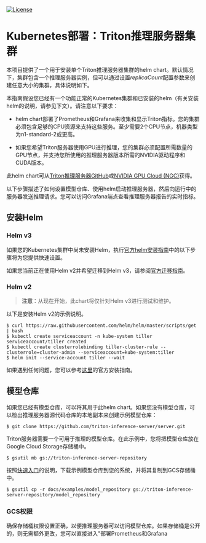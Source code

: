 <!--
# Copyright (c) 2018-2023, NVIDIA CORPORATION. All rights reserved.
#
# Redistribution and use in source and binary forms, with or without
# modification, are permitted provided that the following conditions
# are met:
#  * Redistributions of source code must retain the above copyright
#    notice, this list of conditions and the following disclaimer.
#  * Redistributions in binary form must reproduce the above copyright
#    notice, this list of conditions and the following disclaimer in the
#    documentation and/or other materials provided with the distribution.
#  * Neither the name of NVIDIA CORPORATION nor the names of its
#    contributors may be used to endorse or promote products derived
#    from this software without specific prior written permission.
#
# THIS SOFTWARE IS PROVIDED BY THE COPYRIGHT HOLDERS ``AS IS'' AND ANY
# EXPRESS OR IMPLIED WARRANTIES, INCLUDING, BUT NOT LIMITED TO, THE
# IMPLIED WARRANTIES OF MERCHANTABILITY AND FITNESS FOR A PARTICULAR
# PURPOSE ARE DISCLAIMED.  IN NO EVENT SHALL THE COPYRIGHT OWNER OR
# CONTRIBUTORS BE LIABLE FOR ANY DIRECT, INDIRECT, INCIDENTAL, SPECIAL,
# EXEMPLARY, OR CONSEQUENTIAL DAMAGES (INCLUDING, BUT NOT LIMITED TO,
# PROCUREMENT OF SUBSTITUTE GOODS OR SERVICES; LOSS OF USE, DATA, OR
# PROFITS; OR BUSINESS INTERRUPTION) HOWEVER CAUSED AND ON ANY THEORY
# OF LIABILITY, WHETHER IN CONTRACT, STRICT LIABILITY, OR TORT
# (INCLUDING NEGLIGENCE OR OTHERWISE) ARISING IN ANY WAY OUT OF THE USE
# OF THIS SOFTWARE, EVEN IF ADVISED OF THE POSSIBILITY OF SUCH DAMAGE.
-->

[![License](https://img.shields.io/badge/License-BSD3-lightgrey.svg)](https://opensource.org/licenses/BSD-3-Clause)

# Kubernetes部署：Triton推理服务器集群

本项目提供了一个用于安装单个Triton推理服务器集群的helm chart。默认情况下，集群包含一个推理服务器实例，但可以通过设置*replicaCount*配置参数来创建任意大小的集群，具体说明如下。

本指南假设您已经有一个功能正常的Kubernetes集群和已安装的helm（有关安装helm的说明，请参见下文）。请注意以下要求：

* helm chart部署了Prometheus和Grafana来收集和显示Triton指标。您的集群必须包含足够的CPU资源来支持这些服务。至少需要2个CPU节点，机器类型为n1-standard-2或更高。

* 如果您希望Triton服务器使用GPU进行推理，您的集群必须配置所需数量的GPU节点，并支持您所使用的推理服务器版本所需的NVIDIA驱动程序和CUDA版本。

此helm chart可从[Triton推理服务器GitHub](https://github.com/triton-inference-server/server)或[NVIDIA GPU Cloud (NGC)](https://ngc.nvidia.com)获得。

以下步骤描述了如何设置模型仓库、使用helm启动推理服务器，然后向运行中的服务器发送推理请求。您可以访问Grafana端点查看推理服务器报告的实时指标。

## 安装Helm

### Helm v3

如果您的Kubernetes集群中尚未安装Helm，执行[官方helm安装指南](https://helm.sh/docs/intro/install/)中的以下步骤将为您提供快速设置。

如果您当前正在使用Helm v2并希望迁移到Helm v3，请参阅[官方迁移指南](https://helm.sh/docs/topics/v2_v3_migration/)。

### Helm v2

> **注意**：从现在开始，此chart将仅针对Helm v3进行测试和维护。

以下是安装Helm v2的示例说明。

```
$ curl https://raw.githubusercontent.com/helm/helm/master/scripts/get | bash
$ kubectl create serviceaccount -n kube-system tiller
serviceaccount/tiller created
$ kubectl create clusterrolebinding tiller-cluster-rule --clusterrole=cluster-admin --serviceaccount=kube-system:tiller
$ helm init --service-account tiller --wait
```

如果遇到任何问题，您可以参考[这里](https://v2.helm.sh/docs/install/)的官方安装指南。

## 模型仓库

如果您已经有模型仓库，可以将其用于此helm chart。如果您没有模型仓库，可以检出推理服务器源代码仓库的本地副本来创建示例模型仓库：

```
$ git clone https://github.com/triton-inference-server/server.git
```

Triton服务器需要一个可用于推理的模型仓库。在此示例中，您将把模型仓库放在Google Cloud Storage存储桶中。

```
$ gsutil mb gs://triton-inference-server-repository
```

按照[快速入门](../../docs/getting_started/quickstart_cn.md)的说明，下载示例模型仓库到您的系统，并将其复制到GCS存储桶中。

```
$ gsutil cp -r docs/examples/model_repository gs://triton-inference-server-repository/model_repository
```

### GCS权限

确保存储桶权限设置正确，以便推理服务器可以访问模型仓库。如果存储桶是公开的，则无需额外更改，您可以直接进入"部署Prometheus和Grafana